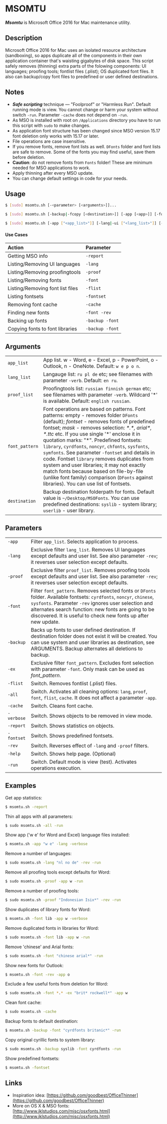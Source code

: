 # MSOMTU  
***Msomtu*** is Microsoft Office 2016 for Mac maintenance utility.

## Description
Microsoft Office 2016 for Mac uses an isolated resource architecture (sandboxing), so apps duplicate all of the components in their own application container that's waisting gigabytes of disk space. This script safely removes (thinning) extra parts of the folowing components: UI languages; proofing tools; fontlist files (.plist); OS duplicated font files. It also can backup/copy font files to predefined or user defined destinations.

## Notes
* ***Safe scripting*** technique — "Foolproof" or "Harmless Run". Default running mode is view. You cannot change or harm your system without switch `-run`. Parameter `-cache` does not depend on `-run`.
* As MSO is installed with root on `/Applications` directory you have to run this script with `sudo` to make changes.
* As application font structure has been changed since MSO version 15.17 font deletion only works with 15.17 or later.
* File operations are case insensitive.
* If you remove fonts, remove font lists as well. `DFonts` folder and font lists are safe to remove. Some of the fonts you may find useful, save them before deletion.
* **Caution**: do not remove fonts from `Fonts` folder! These are minimum needed for MSO applications to work.
* Apply thinning after every MSO update.
* You can change default settings in code for your needs.

## Usage

```sh
$ [sudo] msomtu.sh [-<parameter> [<arguments>]]...

$ [sudo] msomtu.sh [-backup|-fcopy [<destination>]] [-app [<app>]] [-font [<font_pattern>]] [-ex|-x <font_pattern>] [-run]

$ [sudo] msomtu.sh [-app ["<app_list>"]] [-lang|-ui ["<lang_list>"]] [-proof|-p ["<proof_list>"]] [-font [<font_pattern>]] [-flist|-fl] [-ex|-x <font_pattern>] [-cache] [-report|-rep] [-verbose|-verb] [-fontset|-fs] [-all|-full] [-rev] [-help|-h|-?] [-run]
```

#### Use Cases
| Action  | Parameter |
|:--------|:----------|
| Getting MSO info | `-report` |
| Listing/Removing UI languages | `-lang` |
| Listing/Removing proofingtools | `-proof` |
| Listing/Removing fonts | `-font` |
| Listing/Removing font list files | `-flist` |
| Listing fontsets | `-fontset` |
| Removing font cache | `-cache` |
| Finding new fonts | `-font -rev` |
| Backing up fonts | `-backup -font` |
| Copying fonts to font libraries | `-backup -font` |

## Arguments
<table>
<tr><td><code>app_list</code></td><td>App list. w - Word, e - Excel, p - PowerPoint, o - Outlook, n - OneNote. Default: <code>w e p o n</code>.</td></tr>
<tr><td><code>lang_list</code></td><td>Langauge list: <code>ru pl de</code> etc; see filenames with parameter <code>-verb</code>. Default: <code>en ru</code>.</td></tr>
<tr><td><code>proof_list</code></td><td>Proofingtools list: <code>russian finnish german</code> etc; see filenames with parameter <code>-verb</code>. Wildcard '*' is available. Default: <code>english russian</code>.</td></tr>
<tr><td><code>font_pattern</code></td><td>Font operations are based on patterns. Font patterns: empty - removes folder <code>DFonts</code> (default); <i>fontset</i> - removes fonts of predefined fontset; <i>mask</i> - removes selection: <i>*.*, arial*, *.ttc</i> etc. If you use single '*' enclose it in quotation marks: "*". Predefined fontsets: <code>library</code>, <code>cyrdfonts</code>, <code>noncyr</code>, <code>chfonts</code>, <code>sysfonts</code>, <code>symfonts</code>. See parameter <code>-fontset</code> and details in code. Fontset <code>library</code> removes duplicates from system and user libraries; it may not exactly match fonts because based on file-by-file (unlike font family) comparison (<code>DFonts</code> against libraries). You can use list of fontsets.</td></tr>
<tr><td><code>destination</code></td><td>Backup destination folderpath for fonts. Default value is <code>~/Desktop/MSOFonts</code>. You can use predefined destinations: <code>syslib</code> - system library; <code>userlib</code> - user library.</td></tr>
</table>

## Parameters
<table>
<tr><td><code>-app</code></td> <td>Filter <code>app_list</code>. Selects application to process.</td></tr>
<tr><td><code>-lang</code></td> <td>Exclusive filter <code>lang_list</code>. Removes UI languages except defaults and user list. See also parameter <code>-rev</code>; it reverses user selection except defaults.</td></tr>
<tr><td><code>-proof</code></td> <td>Exclusive filter <code>proof_list</code>. Removes proofing tools except defaults and user list. See also parameter <code>-rev</code>; it reverses user selection except defaults.</td></tr>
<tr><td><code>-font</code></td> <td>Filter <code>font_pattern</code>. Removes selected fonts or <code>DFonts</code> folder. Available fontsets: <code>cyrdfonts</code>, <code>noncyr</code>, <code>chinese</code>, <code>sysfonts</code>. Parameter <code>-rev</code> ignores user selection and alternates search function: new fonts are going to be discovered. It is useful to check new fonts up after new update.</td></tr>
<tr><td><code>-backup</code></td> <td>Backs up fonts to user defined destination. If destination folder does not exist it will be created. You can use system and user libraries as destination, see ARGUMENTS. Backup alternates all deletions to backup.</td></tr>
<tr><td><code>-ex</code></td> <td>Exclusive filter <code>font_pattern</code>. Excludes font selection with parameter <code>-font</code>. Only mask can be used as <i>font_pattern</i>.</td></tr>
<tr><td><code>-flist</code></td> <td>Switch. Removes fontlist (.plist) files.</td></tr>
<tr><td><code>-all</code></td> <td>Switch. Activates all cleaning options: <code>lang</code>, <code>proof</code>, <code>font</code>, <code>flist</code>, <code>cache</code>. It does not affect a parameter <code>-app</code>.</td></tr>
<tr><td><code>-cache</code></td> <td>Switch. Cleans font cache.</td></tr>
<tr><td nowrap><code>-verbose</code></td> <td>Switch. Shows objects to be removed in view mode.</td></tr>
<tr><td><code>-report</code></td> <td>Switch. Shows statistics on objects.</td></tr>
<tr><td nowrap><code>-fontset</code></td> <td>Switch. Shows predefined fontsets.</td></tr>
<tr><td><code>-rev</code></td> <td>Switch. Reverses effect of <code>-lang</code> and <code>-proof</code> filters.</td></tr>
<tr><td><code>-help</code></td> <td>Switch. Shows help page. (Optional)</td></tr>
<tr><td><code>-run</code></td> <td>Switch. Default mode is view (test). Activates operations execution.</td></tr>
</table>

## Examples
Get app statistics:

```sh
$ msomtu.sh -report
```

Thin all apps with all parameters:

```sh
$ sudo msomtu.sh -all -run
```

Show app ('w e' for Word and Excel) language files installed:

```sh
$ msomtu.sh -app "w e" -lang -verbose
```

Remove a number of languages:

```sh
$ sudo msomtu.sh -lang "nl no de" -rev -run 
```

Remove all proofing tools except defaults for Word:

```sh
$ sudo msomtu.sh -proof -app w -run 
```

Remove a number of proofing tools:

```sh
$ sudo msomtu.sh -proof "Indonesian Isix*" -rev -run 
```

Show duplicates of library fonts for Word:

```sh
$ msomtu.sh -font lib -app w -verbose 
```

Remove duplicated fonts in libraries for Word:

```sh
$ sudo msomtu.sh -font lib -app w -run 
```

Remove 'chinese' and Arial fonts:

```sh
$ sudo msomtu.sh -font "chinese arial*" -run 
```

Show new fonts for Outlook:

```sh
$ msomtu.sh -font -rev -app o 
```

Exclude a few useful fonts from deletion for Word:

```sh
$ sudo msomtu.sh -font *.* -ex "brit* rockwell*" -app w 
```

Clean font cache:

```sh
$ sudo msomtu.sh -cache
```

Backup fonts to default destination:

```sh
$ msomtu.sh -backup -font "cyrdfonts britanic*" -run
```

Copy original cyrillic fonts to system library:

```sh
$ sudo msomtu.sh -backup syslib -font cyrdfonts -run 
```

Show predefined fontsets:

```sh
$ msomtu.sh -fontset
```

## Links
* Inspiration idea: [https://github.com/goodbest/OfficeThinner](https://github.com/goodbest/OfficeThinner)
* More on OS X & MSO fonts: [http://www.jklstudios.com/misc/osxfonts.html](http://www.jklstudios.com/misc/osxfonts.html)

